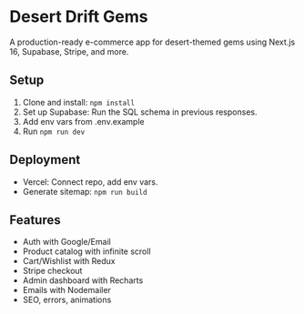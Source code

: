 # Desert Drift Gems

A production-ready e-commerce app for desert-themed gems using Next.js 16, Supabase, Stripe, and more.

## Setup

1. Clone and install: `npm install`
2. Set up Supabase: Run the SQL schema in previous responses.
3. Add env vars from .env.example
4. Run `npm run dev`

## Deployment

- Vercel: Connect repo, add env vars.
- Generate sitemap: `npm run build`

## Features

- Auth with Google/Email
- Product catalog with infinite scroll
- Cart/Wishlist with Redux
- Stripe checkout
- Admin dashboard with Recharts
- Emails with Nodemailer
- SEO, errors, animations
